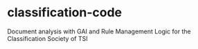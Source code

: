 # classification-code
Document analysis with GAI and Rule Management Logic for the Classification Society of TSI
